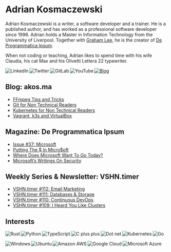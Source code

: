# Adrian Kosmaczewski

Adrian Kosmaczewski is a writer, a software developer and a trainer. He is a published author, and has worked as a professional software developer since 1996. Adrian holds a Master in Information Technology from the University of Liverpool. Together with [Graham Lee](https://github.com/iamleeg/), he is the creator of [De Programmatica Ipsum](https://deprogrammaticaipsum.com).

When not coding or teaching, Adrian likes to spend time with his wife Claudia, his cat Max and his Olivetti Lettera 22 typewriter.

[<img align="left" alt="LinkedIn" src="https://img.shields.io/badge/linkedin-%230077B5.svg?&style=for-the-badge&logo=linkedin&logoColor=white">](https://linkedin.com/in/akosma) [<img align="left" alt="Twitter" src="https://img.shields.io/badge/twitter-%231DA1F2.svg?&style=for-the-badge&logo=twitter&logoColor=white">](https://twitter.com/akosma) [<img align="left" alt="GitLab" src="https://img.shields.io/badge/gitlab-%23330f63.svg?&style=for-the-badge&logo=gitlab&logoColor=white">](https://gitlab.com/akosma) [<img alt="YouTube" align="left" src="https://img.shields.io/badge/youtube-%23FF0000.svg?&style=for-the-badge&logo=youtube&logoColor=white">](https://vshn.tv) [<img alt="Blog" src="https://img.shields.io/badge/rss-%23FFA500.svg?&style=for-the-badge&logo=rss&logoColor=white">](https://akos.ma/index.xml)

## Blog: akos.ma

<!-- AKOSMA:START -->
- [FFmpeg Tips and Tricks](https://akos.ma/blog/ffmpeg-tips-and-tricks/)
- [Git for Non Technical Readers](https://akos.ma/blog/git-for-non-technical-readers/)
- [Kubernetes for Non Technical Readers](https://akos.ma/blog/kubernetes-for-non-technical-readers/)
- [Vagrant, k3s and VirtualBox](https://akos.ma/blog/vagrant-k3s-and-virtualbox/)
<!-- AKOSMA:END -->

## Magazine: De Programmatica Ipsum

<!-- DEPROGIPSUM:START -->
- [Issue #37: Microsoft](https://deprogrammaticaipsum.com/issue-37-microsoft/)
- [Putting The $ In Micro$oft](https://deprogrammaticaipsum.com/putting-the-dollar-sign-in-microsoft/)
- [Where Does Microsoft Want To Go Today?](https://deprogrammaticaipsum.com/where-does-microsoft-want-to-go-today/)
- [Microsoft’s Writings On Security](https://deprogrammaticaipsum.com/microsofts-writings-on-security/)
<!-- DEPROGIPSUM:END -->

## Weekly Series & Newsletter: VSHN.timer

<!-- VSHNTIMER:START -->
- [VSHN.timer #112: Email Marketing](https://www.vshn.ch/blog/vshn-timer-112-email-marketing/)
- [VSHN.timer #111: Databases & Storage](https://www.vshn.ch/blog/vshn-timer-111-databases-storage/)
- [VSHN.timer #110: Continuous DevOps](https://www.vshn.ch/blog/vshn-timer-110-continuous-devops/)
- [VSHN.timer #109: I Heard You Like Clusters](https://www.vshn.ch/blog/vshn-timer-109-i-heard-you-like-clusters/)
<!-- VSHNTIMER:END -->

## Interests

<img align="left" alt="Rust" src="https://img.shields.io/badge/rust-DEA584?logo=rust&logoColor=white&style=for-the-badge"> <img align="left" alt="Python" src="https://img.shields.io/badge/python-%233776AB.svg?&style=for-the-badge&logo=python&logoColor=white"> <img align="left" alt="TypeScript" src="https://img.shields.io/badge/typescript%20-%23007ACC.svg?&style=for-the-badge&logo=typescript&logoColor=white"> <img align="left" alt="C plus plus" src="https://img.shields.io/badge/c++%20-%2300599C.svg?&style=for-the-badge&logo=c%2B%2B&logoColor=white"> <img alt="Go" src="https://img.shields.io/badge/go-%2300ADD8.svg?&style=for-the-badge&logo=go&logoColor=white"> <img alt="Dot net" align="left" src="https://img.shields.io/badge/dotnet-net%23239120.svg?color=5C2D91&style=for-the-badge&logo=.net&logoColor=white"> <img align="left" alt="Kubernetes" src="https://img.shields.io/badge/kubernetes-326de6?logo=kubernetes&logoColor=white&style=for-the-badge">

<img align="left" alt="Windows" src="https://img.shields.io/badge/windows-0078D6?logo=windows&logoColor=white&style=for-the-badge"> <img align="left" alt="Ubuntu" src="https://img.shields.io/badge/ubuntu-E95420?logo=ubuntu&logoColor=white&style=for-the-badge"> <img align="left" alt="Amazon AWS" src="https://img.shields.io/badge/Amazon%20AWS-%23232F3E?logo=amazon-aws&logoColor=white&style=for-the-badge"> <img align="left" alt="Google Cloud" src="https://img.shields.io/badge/Google%20Cloud-%234285F4?logo=google-cloud&logoColor=white&style=for-the-badge "> <img alt="Microsoft Azure" src="https://img.shields.io/badge/Microsoft%20Azure-0089D6?logo=microsoft-azure&logoColor=white&style=for-the-badge">

